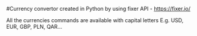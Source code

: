 #Currency convertor created in Python by using fixer API - https://fixer.io/

All the currencies commands are available with capital letters E.g. USD, EUR, GBP, PLN, QAR...